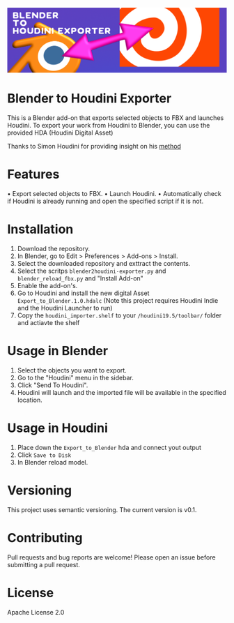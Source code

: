![alt text](https://github.com/Limbicnation/blender2houdini-exporter/blob/main/banner.png)

# Blender to Houdini Exporter

This is a Blender add-on that exports selected objects to FBX and launches Houdini.
To export your work from Houdini to Blender, you can use the provided HDA (Houdini Digital Asset)

Thanks to Simon Houdini for providing insight on his [method](https://www.youtube.com/watch?v=H5aY9wcbX3c&list=LL&index=3)

# Features 

•	Export selected objects to FBX.
•	Launch Houdini.
•	Automatically check if Houdini is already running and open the specified script if it is not.

# Installation

1. Download the repository.
2. In Blender, go to Edit > Preferences > Add-ons > Install.
3. Select the downloaded repository and exttract the contents.
5. Select the scritps ```blender2houdini-exporter.py``` and ```blender_reload_fbx.py``` and "Install Add-on"
4. Enable the add-on's.
5. Go to Houdini and install the new digital Asset ```Export_to_Blender.1.0.hdalc``` (Note this project requires Houdini Indie and the Houdini Launcher to run)
6. Copy the ```houdini_importer.shelf``` to your ```/houdini19.5/toolbar/``` folder and actiavte the shelf

# Usage in Blender

1. Select the objects you want to export.
2. Go to the "Houdini" menu in the sidebar.
3. Click "Send To Houdini".
4. Houdini will launch and the imported file will be available in the specified location.

# Usage in Houdini

1. Place down the ```Export_to_Blender``` hda and connect yout output 
2. Click ```Save to Disk```
3. In Blender reload model.

# Versioning

This project uses semantic versioning. The current version is v0.1.

# Contributing

Pull requests and bug reports are welcome! Please open an issue before submitting a pull request.

# License

Apache License 2.0
